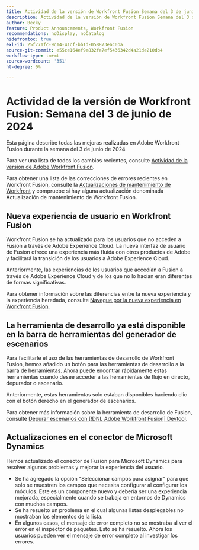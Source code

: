 ```yaml
---
title: Actividad de la versión de Workfront Fusion Semana del 3 de junio de 2024
description: Actividad de la versión de Workfront Fusion Semana del 3 de junio de 2024
author: Becky
feature: Product Announcements, Workfront Fusion
recommendations: noDisplay, noCatalog
hidefromtoc: true
exl-id: 25f771fc-9c14-41cf-bb1d-058873eac0ba
source-git-commit: e55ce164ef9e832fa7ef5436342d4a21de210db4
workflow-type: tm+mt
source-wordcount: '351'
ht-degree: 0%

---
```


# Actividad de la versión de Workfront Fusion: Semana del 3 de junio de 2024

Esta página describe todas las mejoras realizadas en Adobe Workfront Fusion durante la semana del 3 de junio de 2024

Para ver una lista de todos los cambios recientes, consulte [Actividad de la versión de Adobe Workfront Fusion](../../../product-announcements/product-releases/fusion-release-activity/fusion-release-activity.md).

Para obtener una lista de las correcciones de errores recientes en Workfront Fusion, consulte la [Actualizaciones de mantenimiento de Workfront](https://experienceleague.adobe.com/docs/workfront-known-issues/releases/current-updates.html) y compruebe si hay alguna actualización denominada Actualización de mantenimiento de Workfront Fusion.

## Nueva experiencia de usuario en Workfront Fusion

Workfront Fusion se ha actualizado para los usuarios que no acceden a Fusion a través de Adobe Experience Cloud. La nueva interfaz de usuario de Fusion ofrece una experiencia más fluida con otros productos de Adobe y facilitará la transición de los usuarios a Adobe Experience Cloud.

Anteriormente, las experiencias de los usuarios que accedían a Fusion a través de Adobe Experience Cloud y de los que no lo hacían eran diferentes de formas significativas.

Para obtener información sobre las diferencias entre la nueva experiencia y la experiencia heredada, consulte [Navegue por la nueva experiencia en Workfront Fusion](/help/quicksilver/workfront-fusion/get-started/new-fusion-ui.md).

## La herramienta de desarrollo ya está disponible en la barra de herramientas del generador de escenarios

Para facilitarle el uso de las herramientas de desarrollo de Workfront Fusion, hemos añadido un botón para las herramientas de desarrollo a la barra de herramientas. Ahora puede encontrar rápidamente estas herramientas cuando desee acceder a las herramientas de flujo en directo, depurador o escenario.

Anteriormente, estas herramientas solo estaban disponibles haciendo clic con el botón derecho en el generador de escenarios.

Para obtener más información sobre la herramienta de desarrollo de Fusion, consulte [Depurar escenarios con [!DNL Adobe Workfront Fusion] Devtool](/help/quicksilver/workfront-fusion/scenarios/debug-scenarios-with-dev-tool.md).

## Actualizaciones en el conector de Microsoft Dynamics

Hemos actualizado el conector de Fusion para Microsoft Dynamics para resolver algunos problemas y mejorar la experiencia del usuario.

* Se ha agregado la opción &quot;Seleccionar campos para asignar&quot; para que solo se muestren los campos que necesita configurar al configurar los módulos. Este es un componente nuevo y debería ser una experiencia mejorada, especialmente cuando se trabaja en entornos de Dynamics con muchos campos.
* Se ha resuelto un problema en el cual algunas listas desplegables no mostraban los elementos de la lista.
* En algunos casos, el mensaje de error completo no se mostraba al ver el error en el inspector de paquetes. Esto se ha resuelto. Ahora los usuarios pueden ver el mensaje de error completo al investigar los errores.



